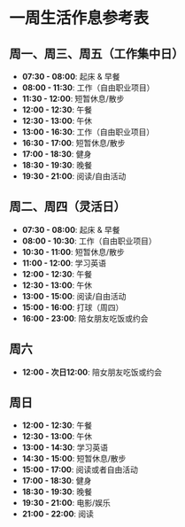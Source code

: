 # 一周生活作息参考表

## 周一、周三、周五（工作集中日）

- **07:30 - 08:00**: 起床 & 早餐
- **08:00 - 11:30**: 工作（自由职业项目）
- **11:30 - 12:00**: 短暂休息/散步
- **12:00 - 12:30**: 午餐
- **12:30 - 13:00**: 午休
- **13:00 - 16:30**: 工作（自由职业项目）
- **16:30 - 17:00**: 短暂休息/散步
- **17:00 - 18:30**: 健身
- **18:30 - 19:30**: 晚餐
- **19:30 - 21:00**: 阅读/自由活动

## 周二、周四（灵活日）

- **07:30 - 08:00**: 起床 & 早餐
- **08:00 - 10:30**: 工作（自由职业项目）
- **10:30 - 11:00**: 短暂休息/散步
- **11:00 - 12:00**: 学习英语
- **12:00 - 12:30**: 午餐
- **12:30 - 13:00**: 午休
- **13:00 - 15:00**: 阅读/自由活动
- **15:00 - 16:00**: 打球（周四）
- **16:00 - 23:00**: 陪女朋友吃饭或约会

## 周六

- **12:00 - 次日12:00**: 陪女朋友吃饭或约会

## 周日

- **12:00 - 12:30**: 午餐
- **12:30 - 13:00**: 午休
- **13:00 - 14:30**: 学习英语
- **14:30 - 15:00**: 短暂休息/散步
- **15:00 - 17:00**: 阅读或者自由活动
- **17:00 - 18:30**: 健身
- **18:30 - 19:30**: 晚餐
- **19:30 - 21:00**: 电影/娱乐
- **21:00 - 22:00**: 阅读
